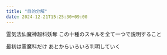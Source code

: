 ```yaml
---
title: "目的分解"
date: 2024-12-21T15:25:30+09:00
---
```

霊気法仙魔神超科妖奪
この十種のスキルを全て一つで説明すること

最初は霊魔科だけ
あとからいろいろ判明していく
